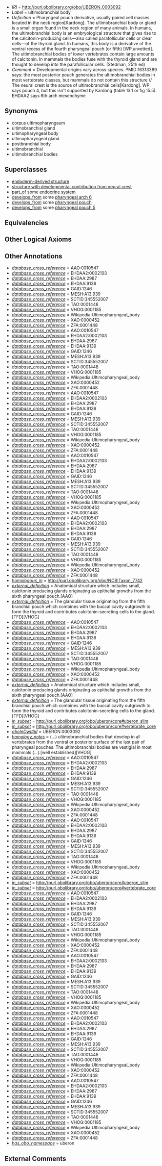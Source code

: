  * *IRI* = http://purl.obolibrary.org/obo/UBERON_0003092
 * *Label* = ultimobranchial body
 * *Definition* = Pharyngeal pouch derivative, usually paired cell masses located in the neck region[Kardong]. The ultimobranchial body or gland is a small organ found in the neck region of many animals. In humans, the ultimobranchial body is an embryological structure that gives rise to the calcitonin-producing cells&mdash;also called parafollicular cells or clear cells&mdash;of the thyroid gland. In humans, this body is a derivative of the ventral recess of the fourth pharyngeal pouch (or fifth) [WP,unvetted]. The ultimobranchial bodies of lower vertebrates contain large amounts of calcitonin. In mammals the bodies fuse with the thyroid gland and are thought to develop into the parafollicular cells. (Stedman, 25th ed)
 * *Comment* = Developmental origins vary across species. PMID:16313389 says: the most posterior pouch generates the ultimobranchial bodies in most vertebrate classes, but mammals do not contain this structure // The neural crest is the source of ultimobranchial cells[Kardong]. WP says pouch 4, but this isn't supported by Kardong (table 13.1 or fig 15.5). EHDAA2 says 6th arch mesenchyme

## Synonyms

 * corpus ultimopharyngeum
 * ultimobranchial gland
 * ultimopharyngeal body
 * ultimopharyngeal gland
 * postbranchial body
 * ultimobranchial
 * ultimobranchial bodies

## Superclasses

 * [endoderm-derived structure](../../UBERON/19/UBERON_0004119.md)
 * [structure with developmental contribution from neural crest](../../UBERON/14/UBERON_0010314.md)
 * [part_of](../../BFO/50/BFO_0000050.md) some [endocrine system](../../UBERON/49/UBERON_0000949.md)
 * [develops_from](../../RO/02/RO_0002202.md) some [pharyngeal arch 6](../../UBERON/17/UBERON_0003117.md)
 * [develops_from](../../RO/02/RO_0002202.md) some [pharyngeal pouch](../../UBERON/17/UBERON_0004117.md)
 * [develops_from](../../RO/02/RO_0002202.md) some [pharyngeal pouch 5](../../UBERON/26/UBERON_0007126.md)

## Equivalencies


## Other Logical Axioms


## Other Annotations

 * *[database_cross_reference](../../ef/oboInOwl#hasDbXref.md)* = AAO:0010547
 * *[database_cross_reference](../../ef/oboInOwl#hasDbXref.md)* = EHDAA2:0002103
 * *[database_cross_reference](../../ef/oboInOwl#hasDbXref.md)* = EHDAA:2987
 * *[database_cross_reference](../../ef/oboInOwl#hasDbXref.md)* = EHDAA:9139
 * *[database_cross_reference](../../ef/oboInOwl#hasDbXref.md)* = GAID:1246
 * *[database_cross_reference](../../ef/oboInOwl#hasDbXref.md)* = MESH:A13.939
 * *[database_cross_reference](../../ef/oboInOwl#hasDbXref.md)* = SCTID:345552007
 * *[database_cross_reference](../../ef/oboInOwl#hasDbXref.md)* = TAO:0001448
 * *[database_cross_reference](../../ef/oboInOwl#hasDbXref.md)* = VHOG:0001185
 * *[database_cross_reference](../../ef/oboInOwl#hasDbXref.md)* = Wikipedia:Ultimopharyngeal_body
 * *[database_cross_reference](../../ef/oboInOwl#hasDbXref.md)* = XAO:0000452
 * *[database_cross_reference](../../ef/oboInOwl#hasDbXref.md)* = ZFA:0001448
 * *[database_cross_reference](../../ef/oboInOwl#hasDbXref.md)* = AAO:0010547
 * *[database_cross_reference](../../ef/oboInOwl#hasDbXref.md)* = EHDAA2:0002103
 * *[database_cross_reference](../../ef/oboInOwl#hasDbXref.md)* = EHDAA:2987
 * *[database_cross_reference](../../ef/oboInOwl#hasDbXref.md)* = EHDAA:9139
 * *[database_cross_reference](../../ef/oboInOwl#hasDbXref.md)* = GAID:1246
 * *[database_cross_reference](../../ef/oboInOwl#hasDbXref.md)* = MESH:A13.939
 * *[database_cross_reference](../../ef/oboInOwl#hasDbXref.md)* = SCTID:345552007
 * *[database_cross_reference](../../ef/oboInOwl#hasDbXref.md)* = TAO:0001448
 * *[database_cross_reference](../../ef/oboInOwl#hasDbXref.md)* = VHOG:0001185
 * *[database_cross_reference](../../ef/oboInOwl#hasDbXref.md)* = Wikipedia:Ultimopharyngeal_body
 * *[database_cross_reference](../../ef/oboInOwl#hasDbXref.md)* = XAO:0000452
 * *[database_cross_reference](../../ef/oboInOwl#hasDbXref.md)* = ZFA:0001448
 * *[database_cross_reference](../../ef/oboInOwl#hasDbXref.md)* = AAO:0010547
 * *[database_cross_reference](../../ef/oboInOwl#hasDbXref.md)* = EHDAA2:0002103
 * *[database_cross_reference](../../ef/oboInOwl#hasDbXref.md)* = EHDAA:2987
 * *[database_cross_reference](../../ef/oboInOwl#hasDbXref.md)* = EHDAA:9139
 * *[database_cross_reference](../../ef/oboInOwl#hasDbXref.md)* = GAID:1246
 * *[database_cross_reference](../../ef/oboInOwl#hasDbXref.md)* = MESH:A13.939
 * *[database_cross_reference](../../ef/oboInOwl#hasDbXref.md)* = SCTID:345552007
 * *[database_cross_reference](../../ef/oboInOwl#hasDbXref.md)* = TAO:0001448
 * *[database_cross_reference](../../ef/oboInOwl#hasDbXref.md)* = VHOG:0001185
 * *[database_cross_reference](../../ef/oboInOwl#hasDbXref.md)* = Wikipedia:Ultimopharyngeal_body
 * *[database_cross_reference](../../ef/oboInOwl#hasDbXref.md)* = XAO:0000452
 * *[database_cross_reference](../../ef/oboInOwl#hasDbXref.md)* = ZFA:0001448
 * *[database_cross_reference](../../ef/oboInOwl#hasDbXref.md)* = AAO:0010547
 * *[database_cross_reference](../../ef/oboInOwl#hasDbXref.md)* = EHDAA2:0002103
 * *[database_cross_reference](../../ef/oboInOwl#hasDbXref.md)* = EHDAA:2987
 * *[database_cross_reference](../../ef/oboInOwl#hasDbXref.md)* = EHDAA:9139
 * *[database_cross_reference](../../ef/oboInOwl#hasDbXref.md)* = GAID:1246
 * *[database_cross_reference](../../ef/oboInOwl#hasDbXref.md)* = MESH:A13.939
 * *[database_cross_reference](../../ef/oboInOwl#hasDbXref.md)* = SCTID:345552007
 * *[database_cross_reference](../../ef/oboInOwl#hasDbXref.md)* = TAO:0001448
 * *[database_cross_reference](../../ef/oboInOwl#hasDbXref.md)* = VHOG:0001185
 * *[database_cross_reference](../../ef/oboInOwl#hasDbXref.md)* = Wikipedia:Ultimopharyngeal_body
 * *[database_cross_reference](../../ef/oboInOwl#hasDbXref.md)* = XAO:0000452
 * *[database_cross_reference](../../ef/oboInOwl#hasDbXref.md)* = ZFA:0001448
 * *[database_cross_reference](../../ef/oboInOwl#hasDbXref.md)* = AAO:0010547
 * *[database_cross_reference](../../ef/oboInOwl#hasDbXref.md)* = EHDAA2:0002103
 * *[database_cross_reference](../../ef/oboInOwl#hasDbXref.md)* = EHDAA:2987
 * *[database_cross_reference](../../ef/oboInOwl#hasDbXref.md)* = EHDAA:9139
 * *[database_cross_reference](../../ef/oboInOwl#hasDbXref.md)* = GAID:1246
 * *[database_cross_reference](../../ef/oboInOwl#hasDbXref.md)* = MESH:A13.939
 * *[database_cross_reference](../../ef/oboInOwl#hasDbXref.md)* = SCTID:345552007
 * *[database_cross_reference](../../ef/oboInOwl#hasDbXref.md)* = TAO:0001448
 * *[database_cross_reference](../../ef/oboInOwl#hasDbXref.md)* = VHOG:0001185
 * *[database_cross_reference](../../ef/oboInOwl#hasDbXref.md)* = Wikipedia:Ultimopharyngeal_body
 * *[database_cross_reference](../../ef/oboInOwl#hasDbXref.md)* = XAO:0000452
 * *[database_cross_reference](../../ef/oboInOwl#hasDbXref.md)* = ZFA:0001448
 * *[homologous_in](../../core#homologous/in/core#homologous_in.md)* = http://purl.obolibrary.org/obo/NCBITaxon_7742
 * *[external_definition](../../UBPROP/01/UBPROP_0000001.md)* = Anatomical structure which includes small, calcitonin producing glands originating as epithelial growths from the sixth pharyngeal pouch.[AAO]
 * *[external_definition](../../UBPROP/01/UBPROP_0000001.md)* = The glandular tissue originating from the fifth branchial pouch which combines with the buccal cavity outgrowth to form the thyroid and contributes calcitonin-secreting cells to the gland. [TFD][VHOG]
 * *[database_cross_reference](../../ef/oboInOwl#hasDbXref.md)* = AAO:0010547
 * *[database_cross_reference](../../ef/oboInOwl#hasDbXref.md)* = EHDAA2:0002103
 * *[database_cross_reference](../../ef/oboInOwl#hasDbXref.md)* = EHDAA:2987
 * *[database_cross_reference](../../ef/oboInOwl#hasDbXref.md)* = EHDAA:9139
 * *[database_cross_reference](../../ef/oboInOwl#hasDbXref.md)* = GAID:1246
 * *[database_cross_reference](../../ef/oboInOwl#hasDbXref.md)* = MESH:A13.939
 * *[database_cross_reference](../../ef/oboInOwl#hasDbXref.md)* = SCTID:345552007
 * *[database_cross_reference](../../ef/oboInOwl#hasDbXref.md)* = TAO:0001448
 * *[database_cross_reference](../../ef/oboInOwl#hasDbXref.md)* = VHOG:0001185
 * *[database_cross_reference](../../ef/oboInOwl#hasDbXref.md)* = Wikipedia:Ultimopharyngeal_body
 * *[database_cross_reference](../../ef/oboInOwl#hasDbXref.md)* = XAO:0000452
 * *[database_cross_reference](../../ef/oboInOwl#hasDbXref.md)* = ZFA:0001448
 * *[external_definition](../../UBPROP/01/UBPROP_0000001.md)* = Anatomical structure which includes small, calcitonin producing glands originating as epithelial growths from the sixth pharyngeal pouch.[AAO]
 * *[external_definition](../../UBPROP/01/UBPROP_0000001.md)* = The glandular tissue originating from the fifth branchial pouch which combines with the buccal cavity outgrowth to form the thyroid and contributes calcitonin-secreting cells to the gland. [TFD][VHOG]
 * *[in_subset](../../et/oboInOwl#inSubset.md)* = http://purl.obolibrary.org/obo/uberon/core#uberon_slim
 * *[in_subset](../../et/oboInOwl#inSubset.md)* = http://purl.obolibrary.org/obo/uberon/core#vertebrate_core
 * *[oboInOwl#id](../../id/oboInOwl#id.md)* = UBERON:0003092
 * *[homology_notes](../../UBPROP/03/UBPROP_0000003.md)* =  (...) ultimobranchial bodies that develop in all vertebrates from the ventral or posterior surface of the last pair of pharyngeal pouches. The ultimobranchial bodies are vestigial in most mammals (...).[well established][VHOG]
 * *[database_cross_reference](../../ef/oboInOwl#hasDbXref.md)* = AAO:0010547
 * *[database_cross_reference](../../ef/oboInOwl#hasDbXref.md)* = EHDAA2:0002103
 * *[database_cross_reference](../../ef/oboInOwl#hasDbXref.md)* = EHDAA:2987
 * *[database_cross_reference](../../ef/oboInOwl#hasDbXref.md)* = EHDAA:9139
 * *[database_cross_reference](../../ef/oboInOwl#hasDbXref.md)* = GAID:1246
 * *[database_cross_reference](../../ef/oboInOwl#hasDbXref.md)* = MESH:A13.939
 * *[database_cross_reference](../../ef/oboInOwl#hasDbXref.md)* = SCTID:345552007
 * *[database_cross_reference](../../ef/oboInOwl#hasDbXref.md)* = TAO:0001448
 * *[database_cross_reference](../../ef/oboInOwl#hasDbXref.md)* = VHOG:0001185
 * *[database_cross_reference](../../ef/oboInOwl#hasDbXref.md)* = Wikipedia:Ultimopharyngeal_body
 * *[database_cross_reference](../../ef/oboInOwl#hasDbXref.md)* = XAO:0000452
 * *[database_cross_reference](../../ef/oboInOwl#hasDbXref.md)* = ZFA:0001448
 * *[database_cross_reference](../../ef/oboInOwl#hasDbXref.md)* = AAO:0010547
 * *[database_cross_reference](../../ef/oboInOwl#hasDbXref.md)* = EHDAA2:0002103
 * *[database_cross_reference](../../ef/oboInOwl#hasDbXref.md)* = EHDAA:2987
 * *[database_cross_reference](../../ef/oboInOwl#hasDbXref.md)* = EHDAA:9139
 * *[database_cross_reference](../../ef/oboInOwl#hasDbXref.md)* = GAID:1246
 * *[database_cross_reference](../../ef/oboInOwl#hasDbXref.md)* = MESH:A13.939
 * *[database_cross_reference](../../ef/oboInOwl#hasDbXref.md)* = SCTID:345552007
 * *[database_cross_reference](../../ef/oboInOwl#hasDbXref.md)* = TAO:0001448
 * *[database_cross_reference](../../ef/oboInOwl#hasDbXref.md)* = VHOG:0001185
 * *[database_cross_reference](../../ef/oboInOwl#hasDbXref.md)* = Wikipedia:Ultimopharyngeal_body
 * *[database_cross_reference](../../ef/oboInOwl#hasDbXref.md)* = XAO:0000452
 * *[database_cross_reference](../../ef/oboInOwl#hasDbXref.md)* = ZFA:0001448
 * *[in_subset](../../et/oboInOwl#inSubset.md)* = http://purl.obolibrary.org/obo/uberon/core#uberon_slim
 * *[in_subset](../../et/oboInOwl#inSubset.md)* = http://purl.obolibrary.org/obo/uberon/core#vertebrate_core
 * *[database_cross_reference](../../ef/oboInOwl#hasDbXref.md)* = AAO:0010547
 * *[database_cross_reference](../../ef/oboInOwl#hasDbXref.md)* = EHDAA2:0002103
 * *[database_cross_reference](../../ef/oboInOwl#hasDbXref.md)* = EHDAA:2987
 * *[database_cross_reference](../../ef/oboInOwl#hasDbXref.md)* = EHDAA:9139
 * *[database_cross_reference](../../ef/oboInOwl#hasDbXref.md)* = GAID:1246
 * *[database_cross_reference](../../ef/oboInOwl#hasDbXref.md)* = MESH:A13.939
 * *[database_cross_reference](../../ef/oboInOwl#hasDbXref.md)* = SCTID:345552007
 * *[database_cross_reference](../../ef/oboInOwl#hasDbXref.md)* = TAO:0001448
 * *[database_cross_reference](../../ef/oboInOwl#hasDbXref.md)* = VHOG:0001185
 * *[database_cross_reference](../../ef/oboInOwl#hasDbXref.md)* = Wikipedia:Ultimopharyngeal_body
 * *[database_cross_reference](../../ef/oboInOwl#hasDbXref.md)* = XAO:0000452
 * *[database_cross_reference](../../ef/oboInOwl#hasDbXref.md)* = ZFA:0001448
 * *[database_cross_reference](../../ef/oboInOwl#hasDbXref.md)* = AAO:0010547
 * *[database_cross_reference](../../ef/oboInOwl#hasDbXref.md)* = EHDAA2:0002103
 * *[database_cross_reference](../../ef/oboInOwl#hasDbXref.md)* = EHDAA:2987
 * *[database_cross_reference](../../ef/oboInOwl#hasDbXref.md)* = EHDAA:9139
 * *[database_cross_reference](../../ef/oboInOwl#hasDbXref.md)* = GAID:1246
 * *[database_cross_reference](../../ef/oboInOwl#hasDbXref.md)* = MESH:A13.939
 * *[database_cross_reference](../../ef/oboInOwl#hasDbXref.md)* = SCTID:345552007
 * *[database_cross_reference](../../ef/oboInOwl#hasDbXref.md)* = TAO:0001448
 * *[database_cross_reference](../../ef/oboInOwl#hasDbXref.md)* = VHOG:0001185
 * *[database_cross_reference](../../ef/oboInOwl#hasDbXref.md)* = Wikipedia:Ultimopharyngeal_body
 * *[database_cross_reference](../../ef/oboInOwl#hasDbXref.md)* = XAO:0000452
 * *[database_cross_reference](../../ef/oboInOwl#hasDbXref.md)* = ZFA:0001448
 * *[database_cross_reference](../../ef/oboInOwl#hasDbXref.md)* = AAO:0010547
 * *[database_cross_reference](../../ef/oboInOwl#hasDbXref.md)* = EHDAA2:0002103
 * *[database_cross_reference](../../ef/oboInOwl#hasDbXref.md)* = EHDAA:2987
 * *[database_cross_reference](../../ef/oboInOwl#hasDbXref.md)* = EHDAA:9139
 * *[database_cross_reference](../../ef/oboInOwl#hasDbXref.md)* = GAID:1246
 * *[database_cross_reference](../../ef/oboInOwl#hasDbXref.md)* = MESH:A13.939
 * *[database_cross_reference](../../ef/oboInOwl#hasDbXref.md)* = SCTID:345552007
 * *[database_cross_reference](../../ef/oboInOwl#hasDbXref.md)* = TAO:0001448
 * *[database_cross_reference](../../ef/oboInOwl#hasDbXref.md)* = VHOG:0001185
 * *[database_cross_reference](../../ef/oboInOwl#hasDbXref.md)* = Wikipedia:Ultimopharyngeal_body
 * *[database_cross_reference](../../ef/oboInOwl#hasDbXref.md)* = XAO:0000452
 * *[database_cross_reference](../../ef/oboInOwl#hasDbXref.md)* = ZFA:0001448
 * *[database_cross_reference](../../ef/oboInOwl#hasDbXref.md)* = AAO:0010547
 * *[database_cross_reference](../../ef/oboInOwl#hasDbXref.md)* = EHDAA2:0002103
 * *[database_cross_reference](../../ef/oboInOwl#hasDbXref.md)* = EHDAA:2987
 * *[database_cross_reference](../../ef/oboInOwl#hasDbXref.md)* = EHDAA:9139
 * *[database_cross_reference](../../ef/oboInOwl#hasDbXref.md)* = GAID:1246
 * *[database_cross_reference](../../ef/oboInOwl#hasDbXref.md)* = MESH:A13.939
 * *[database_cross_reference](../../ef/oboInOwl#hasDbXref.md)* = SCTID:345552007
 * *[database_cross_reference](../../ef/oboInOwl#hasDbXref.md)* = TAO:0001448
 * *[database_cross_reference](../../ef/oboInOwl#hasDbXref.md)* = VHOG:0001185
 * *[database_cross_reference](../../ef/oboInOwl#hasDbXref.md)* = Wikipedia:Ultimopharyngeal_body
 * *[database_cross_reference](../../ef/oboInOwl#hasDbXref.md)* = XAO:0000452
 * *[database_cross_reference](../../ef/oboInOwl#hasDbXref.md)* = ZFA:0001448
 * *[has_obo_namespace](../../ce/oboInOwl#hasOBONamespace.md)* = uberon

## External Comments

